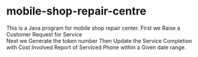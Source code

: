 # mobile-shop-repair-centre
This is a Java program for mobile shop repair center.
First we Raise a Customer Request for Service  
Next we Generate the  token number 
Then Update the Service Completion with Cost Involved 
Report of Serviced Phone within a Given date range.
